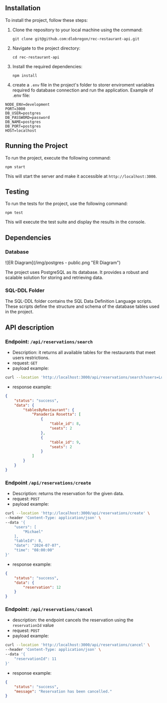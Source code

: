## Installation

To install the project, follow these steps:

1. Clone the repository to your local machine using the command:
    ```
    git clone git@github.com:dlobregon/rec-restaurant-api.git
    ```

2. Navigate to the project directory:
    ```
    cd rec-restaurant-api
    ```

3. Install the required dependencies:
    ```
    npm install
    ```
4. create a `.env` file in the project's folder to storer enviroment variables required fo database connection and run the application.
Example of .env file:
~~~~
NODE_ENV=development
PORT=3000
DB_USER=postgres
DB_PASSWORD=password
DB_NAME=postgres
DB_PORT=postgres
HOST=localhost
~~~~

## Running the Project

To run the project, execute the following command:
```
npm start
```

This will start the server and make it accessible at `http://localhost:3000`.

## Testing

To run the tests for the project, use the following command:
```
npm test
```

This will execute the test suite and display the results in the console.

## Dependencies

### Database
![ER Diagram](/img/postgres - public.png "ER Diagram")

The project uses PostgreSQL as its database. It provides a robust and scalable solution for storing and retrieving data.

### SQL-DDL Folder

The SQL-DDL folder contains the SQL Data Definition Language scripts. These scripts define the structure and schema of the database tables used in the project.

## API description
### Endpoint: `/api/reservations/search`
- Description: it returns all available tables for the restaurants that meet users restrictions. 
- request: `GET`
- payload example:
~~~~BASH
curl --location 'http://localhost:3000/api/reservations/search?users=Lucile%2C%20Michael&date=2024-07-07&time=08%3A00%3A00'
~~~~
- response example:
~~~~JSON
{
    "status": "success",
    "data": {
        "tablesByRestaurant": {
            "Panadería Rosetta": [
                {
                    "table_id": 8,
                    "seats": 2
                },
                {
                    "table_id": 9,
                    "seats": 2
                }
            ]
        }
    }
}
~~~~


### Endpoint `/api/reservations/create`

- Description: returns the reservation for the given data.
- request: `POST`
- payload example:
~~~~bash
curl --location 'http://localhost:3000/api/reservations/create' \
--header 'Content-Type: application/json' \
--data '{
    "users": [
        "Michael"
    ],
    "tableId": 8,
    "date": "2024-07-07",
    "time": "08:00:00"
}'
~~~~
- response example:
~~~~JSON
{
    "status": "success",
    "data": {
        "reservation": 12
    }
}
~~~~

### Endpoint: `/api/reservations/cancel`
- description: the endpoint cancels the reservation using the `reservationId` value
- request: `POST`
- payload example:
~~~~bash
curl --location 'http://localhost:3000/api/reservations/cancel' \
--header 'Content-Type: application/json' \
--data '{
    "reservationId": 11
}'
~~~~
- response example:
~~~~JSON
{
    "status": "success",
    "message": "Reservation has been cancelled."
}
~~~~